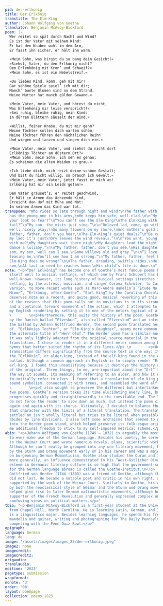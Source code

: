 ```yaml
---
pid: der-erlkonig
title: Der Erlkönig
transtitle: The Elm-King
author: Johann Wolfgang von Goethe
translator: Benjamin McAvoy-Bickford
poem: |-
  Wer reitet so spät durch Nacht und Wind?
  Es ist der Vater mit seinem Kind:
  Er hat den Knaben wohl in dem Arm,
  Er fasst ihn sicher, er hält ihn warm.

  »Mein Sohn, was birgst du so bang dein Gesicht?«
  »Siehst, Vater, du den Erlkönig nicht?
  Den Erlenkönig mit Kron’ und Schweif?«
  »Mein Sohn, es ist ein Nebelstreif.«

  »Du liebes Kind, komm, geh mit mir!
  Gar schöne Spiele spiel’ ich mit dir;
  Manch’ bunte Blumen sind an dem Strand,
  Meine Mutter hat manch gülden Gewand.«

  »Mein Vater, mein Vater, und hörest du nicht,
  Was Erlenkönig mir leise verspricht?«
  »Sei ruhig, bleibe ruhig, mein Kind:
  In dürren Blättern säuselt der Wind.«

  »Willst, feiner Knabe, du mit mir gehn?
  Meine Töchter sollen dich warten schön;
  Meine Töchter führen den nächtlichen Reihn
  Und wiegen und tanzen und singen dich ein.«

  »Mein Vater, mein Vater, und siehst du nicht dort
  Erlkönigs Töchter am düstern Ort?«
  »Mein Sohn, mein Sohn, ich seh es genau:
  Es scheinen die alten Weiden so grau.«

  »Ich liebe dich, mich reizt deine schöne Gestalt;
  Und bist du nicht willig, so brauch ich Gewalt.«
  »Mein Vater, mein Vater, jetzt fasst er mich an!
  Erlkönig hat mir ein Leids getan!«

  Dem Vater grauset’s, er reitet geschwind,
  Er hält in Armen das ächzende Kind,
  Erreicht den Hof mit Mühe und Not:
  In seinen Armen das Kind war tot.
transpoem: "Who rides so late through night and wind?\nThe father with his lad: \nHe
  has the young one in his arms,\nHe keeps him safe, well-clad.\n\n“My son, what brings
  your look to fear?”\n“You can’t see the Elm-King?\nThe Elm-King with his crown and
  tail?”\n“My son, the mists just sing.”\n\n“Beloved lad, come, go with me!\nThe games
  we’ll nicely play;\nSo many flowers on my shore,\nAnd mother’s gold array.”\n\n“My
  father, father, don’t you hear,\nThe Elm-King’s quiet deals?”\n“Be calm, stay calm,
  my lad: it’s just\nDry leaves the wind reveals.”\n\n“You want, young sir, to go
  with me?\nMy daughters wait there nigh;\nMy daughters lead the nightly waltz,\nAnd
  dance a lullaby.”\n\n“My father, father, don’t you see,\nHis daughters’ dark display?”\n“My
  son, my son, well can I see,\nSome willows old and gray.”\n\n“I love your figure,
  teasing me,\nYou’ll see how I am strong.”\n“My father, father, feel his touch!\nThe
  Elm-King does me wrong!”\n\nThe father, dreading, swiftly rides,\nHe holds his groaning
  son,\nAt last in need he reaches home:\nHis child’s life is done.\n"
note: "<p>“Der Erlkönig” has become one of Goethe’s most famous poems because it lends
  itself well to musical settings, of which one by Franz Schubert has become the most
  well-known. However, its long history of musical settings stretches from the first
  setting, by the actress, musician, and singer Corona Schröter, to Carl Loewe’s popular
  version, to more recent works such as Marc-André Hamelin’s “Étude No. 8 in B-Flat
  Minor”, “Erlkönig, after Goethe”. “Earl King” by the Carolina Chocolate Drops also
  deserves note as a recent, and quite good, musical reworking of this scene. Some
  of the reasons that this poem calls out to musicians is in its strong sense of rhyme
  and a continual forward movement of the action, which I attempted to imitate in
  my English rendering by setting it to one of the meters typical of a ballad.</p> \n
  \        \n<p>Furthermore, this suits the history of the poem; Goethe was inspired
  by the Danish ballad “Elveskud”, also called “Elverskud” and an interpretation of
  the ballad by Johann Gottfried Herder, the second poem translated here. The title
  of  “Erlkönigs Tochter”, or “Elm-King’s Daughter”, seems more common to me than
  the alternate title of “Herr Oluf.” The Herder poem has a similar musicality, since
  it was only lightly adapted from the original source material in the process of
  translation. I chose to render it in a different meter common among ballads and
  hymns that better suited the rhythm of its lines.</p> \n        <p>However, Herder’s
  translation differs significantly from the source text in one way: It discusses
  the “Erlkönig”, or alder-king, instead of the elf-king found in the earlier Danish
  ballad. Although a common approach in English is to simply render “Erlkönig” as
  erl-king, I found this unsatisfying because it destroys the history and meaning
  of the original. Three things, to me, are important about the “Erl” in “Erlkönig”:
  The way it sounds, its meaning of referring to an alder, and how it was supposed
  to initially refer to elves. I found that a translation of elm-king preserved the
  sound symbolism, connected it with trees, and resembled the word elf-king.</p> \n
  \        \n<p>I also sought to preserve the different but interlinked feels of the
  two poems. Goethe’s version takes its time elucidating every line, but the poem
  progresses quickly and straightforwardly to the inevitable end. The lines of Herder
  do not force the reader to slow down as much, but instead the poem circles back
  again and again with its chorus. Ultimately, I decided to balance the need to preserve
  that character with the limits of a literal translation. The translation that I
  settled on isn’t wholly literal but tries to be literal when possible and strictly
  abides by line divisions. I also left some archaisms that seemed to want to sneak
  into the Herder poem stand, which helped preserve its folk-esque origins while giving
  me additional freedom to stick to my self-imposed metrical scheme.</p>"
abio: "<p>Johann Wolfgang von Goethe (1749 – 1832) is arguably the most famous author
  to ever make use of the German language. Besides his poetry, he served as an adviser
  in the Weimar Court and wrote numerous novels, plays, scientific works, and articles.
  Although he can’t neatly be grouped into any one literary movement, he was influenced
  by the Sturm und Drang movement early on in his career and was a major influence
  on burgeoning German Romanticism. Goethe also studied the Quran and Islamic literature
  more generally, an influence demonstrated in his “West-östlicher Divan.” Goethe’s
  esteem in Germanic literary culture is so high that the government-supported foundation
  for the German language abroad is called the Goethe-Institut.\n</p>        \n\n<p>Johann
  Gottfried von Herder (1744 –1803) was a friend of Goethe, although their relationship
  did not last. He became a notable poet and critic in his own right, and was also
  supported by the work of the Weimar Court. Similarly to Goethe, his work is influenced
  by both the neoclassical style of Weimar and the Sturm und Drang movement. His views
  helped give rise to later German nationalistic movements, although he was also a
  supporter of the French Revolution and generally expressed complex and sometimes
  confusing views on political matters.</p>"
tbio: "<p>Benjamin McAvoy-Bickford is a first-year student at the University of Pennsylvania
  from Chapel Hill, North Carolina. He is learning Latin, German, and Indonesian and
  is a linguistics major. Besides learning languages, he spends his free time playing
  mandolin and guitar, writing and photographing for The Daily Pennsylvanian, and
  competing with the Penn Quiz Bowl.</p>"
epigraph: 
language: German
lang: de
image: "/assets/images/images_23/der-erlkonig.jpeg"
image2: none
imagecredit: 
imagecredit2: 
origaudio: 
translaudio: 
edition: '2023'
pagetype: submission
wrapformat: 
nonote: '3'
order: '08'
layout: poempage
collection: poems_2023
---
```

